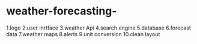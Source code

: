 # weather-forecasting-
1.logo
2.user inrtface
3.weather Api
4.search engine
5.database
6.forecast data
7.weather maps
8.alerts
9.unit conversion
10.clean layout
